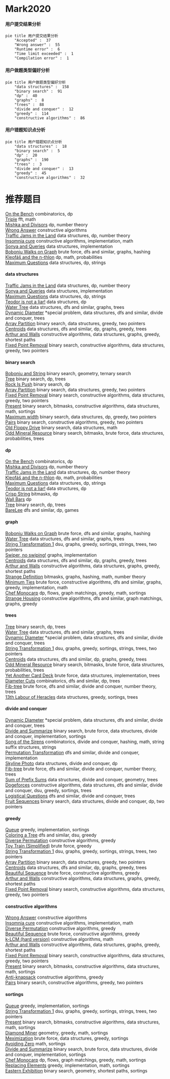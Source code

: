 # Mark2020
<!-- tabs:start -->
#### **用户提交结果分析**

```mermaid
pie title 用户提交结果分析
    "Accepted" :  37
    "Wrong answer" :  55
    "Runtime error" :  6
    "Time limit exceeded" :  1
    "Compilation error" :  1
```
#### **用户做题类型偏好分析**

```mermaid
pie title 用户做题类型偏好分析
    "data structures" :  158
    "binary search" :  91
    "dp" :  40
    "graphs" :  8
    "trees" :  88
    "divide and conquer" :  12
    "greedy" :  114
    "constructive algorithms" :  86
```
#### **用户错题知识点分析**

```mermaid
pie title 用户错题知识点分析
    "data structures" :  18
    "binary search" :  5
    "dp" :  20
    "graphs" :  190
    "trees" :  3
    "divide and conquer" :  13
    "greedy" :  45
    "constructive algorithms" :  32
```
<!-- tabs:end -->
# 推荐题目
[On the Bench](http://codeforces.com/problemset/problem/840/C)		combinatorics,
                        dp		  
[Triple](http://codeforces.com/problemset/problem/1119/H)		fft,
                        math		  
[Mishka and Divisors](http://codeforces.com/problemset/problem/703/E)		dp,
                        number theory		  
[Wrong Answer](https://codeforces.com/contest/1130/problem/E)		constructive algorithms		  
[Traffic Jams in the Land](http://codeforces.com/problemset/problem/498/D)		data structures,
                        dp,
                        number theory		  
[Insomnia cure](http://codeforces.com/problemset/problem/148/A)		constructive algorithms,
                        implementation,
                        math		  
[Sonya and Queries](http://codeforces.com/problemset/problem/713/A)		data structures,
                        implementation		  
[Boboniu Walks on Graph](https://codeforces.com/contest/1395/problem/E)		brute force,
                        dfs and similar,
                        graphs,
                        hashing		  
[Kleofáš and the n-thlon](http://codeforces.com/problemset/problem/601/C)		dp,
                        math,
                        probabilities		  
[Maximum Questions](http://codeforces.com/problemset/problem/900/E)		data structures,
                        dp,
                        strings		  
<!-- tabs:start -->
#### **data structures**
[Traffic Jams in the Land](http://codeforces.com/problemset/problem/498/D)		data structures,
                        dp,
                        number theory		  
[Sonya and Queries](http://codeforces.com/problemset/problem/713/A)		data structures,
                        implementation		  
[Maximum Questions](http://codeforces.com/problemset/problem/900/E)		data structures,
                        dp,
                        strings		  
[Teodor is not a liar!](http://codeforces.com/problemset/problem/930/C)		data structures,
                        dp		  
[Water Tree](http://codeforces.com/problemset/problem/343/D)		data structures,
                        dfs and similar,
                        graphs,
                        trees		  
[Dynamic Diameter](http://codeforces.com/problemset/problem/1192/B)		*special problem,
                        data structures,
                        dfs and similar,
                        divide and conquer,
                        trees		  
[Array Partition](http://codeforces.com/problemset/problem/1454/F)		binary search,
                        data structures,
                        greedy,
                        two pointers		  
[Centroids](http://codeforces.com/problemset/problem/708/C)		data structures,
                        dfs and similar,
                        dp,
                        graphs,
                        greedy,
                        trees		  
[Arthur and Walls](http://codeforces.com/problemset/problem/525/D)		constructive algorithms,
                        data structures,
                        graphs,
                        greedy,
                        shortest paths		  
[Fixed Point Removal](http://codeforces.com/problemset/problem/1404/C)		binary search,
                        constructive algorithms,
                        data structures,
                        greedy,
                        two pointers		  
#### **binary search**
[Boboniu and String](http://codeforces.com/problemset/problem/1394/C)		binary search,
                        geometry,
                        ternary search		  
[Tree](http://codeforces.com/problemset/problem/932/D)		binary search,
                        dp,
                        trees		  
[Rock Is Push](https://codeforces.com/contest/1247/problem/E)		binary search,
                        dp		  
[Array Partition](http://codeforces.com/problemset/problem/1454/F)		binary search,
                        data structures,
                        greedy,
                        two pointers		  
[Fixed Point Removal](http://codeforces.com/problemset/problem/1404/C)		binary search,
                        constructive algorithms,
                        data structures,
                        greedy,
                        two pointers		  
[Present](http://codeforces.com/problemset/problem/1322/B)		binary search,
                        bitmasks,
                        constructive algorithms,
                        data structures,
                        math,
                        sortings		  
[Maximum width](http://codeforces.com/problemset/problem/1492/C)		binary search,
                        data structures,
                        dp,
                        greedy,
                        two pointers		  
[Pairs](http://codeforces.com/problemset/problem/1463/D)		binary search,
                        constructive algorithms,
                        greedy,
                        two pointers		  
[Old Floppy Drive](http://codeforces.com/problemset/problem/1490/G)		binary search,
                        data structures,
                        math		  
[Odd Mineral Resource](http://codeforces.com/problemset/problem/1479/D)		binary search,
                        bitmasks,
                        brute force,
                        data structures,
                        probabilities,
                        trees		  
#### **dp**
[On the Bench](http://codeforces.com/problemset/problem/840/C)		combinatorics,
                        dp		  
[Mishka and Divisors](http://codeforces.com/problemset/problem/703/E)		dp,
                        number theory		  
[Traffic Jams in the Land](http://codeforces.com/problemset/problem/498/D)		data structures,
                        dp,
                        number theory		  
[Kleofáš and the n-thlon](http://codeforces.com/problemset/problem/601/C)		dp,
                        math,
                        probabilities		  
[Maximum Questions](http://codeforces.com/problemset/problem/900/E)		data structures,
                        dp,
                        strings		  
[Teodor is not a liar!](http://codeforces.com/problemset/problem/930/C)		data structures,
                        dp		  
[Crisp String](http://codeforces.com/problemset/problem/1117/F)		bitmasks,
                        dp		  
[Wall Bars](http://codeforces.com/problemset/problem/268/D)		dp		  
[Tree](http://codeforces.com/problemset/problem/932/D)		binary search,
                        dp,
                        trees		  
[BareLee](http://codeforces.com/problemset/problem/1369/F)		dfs and similar,
                        dp,
                        games		  
#### **graph**
[Boboniu Walks on Graph](https://codeforces.com/contest/1395/problem/E)		brute force,
                        dfs and similar,
                        graphs,
                        hashing		  
[Water Tree](http://codeforces.com/problemset/problem/343/D)		data structures,
                        dfs and similar,
                        graphs,
                        trees		  
[String Transformation 1](http://codeforces.com/problemset/problem/1383/A)		dsu,
                        graphs,
                        greedy,
                        sortings,
                        strings,
                        trees,
                        two pointers		  
[Swiper, no swiping!](http://codeforces.com/problemset/problem/1239/F)		graphs,
                        implementation		  
[Centroids](http://codeforces.com/problemset/problem/708/C)		data structures,
                        dfs and similar,
                        dp,
                        graphs,
                        greedy,
                        trees		  
[Arthur and Walls](http://codeforces.com/problemset/problem/525/D)		constructive algorithms,
                        data structures,
                        graphs,
                        greedy,
                        shortest paths		  
[Strange Definition](http://codeforces.com/problemset/problem/1470/B)		bitmasks,
                        graphs,
                        hashing,
                        math,
                        number theory		  
[Minimum Ties](http://codeforces.com/problemset/problem/1487/C)		brute force,
                        constructive algorithms,
                        dfs and similar,
                        graphs,
                        greedy,
                        implementation,
                        math		  
[Chef Monocarp](http://codeforces.com/problemset/problem/1437/C)		dp,
                        flows,
                        graph matchings,
                        greedy,
                        math,
                        sortings		  
[Strange Housing](http://codeforces.com/problemset/problem/1470/D)		constructive algorithms,
                        dfs and similar,
                        graph matchings,
                        graphs,
                        greedy		  
#### **trees**
[Tree](http://codeforces.com/problemset/problem/932/D)		binary search,
                        dp,
                        trees		  
[Water Tree](http://codeforces.com/problemset/problem/343/D)		data structures,
                        dfs and similar,
                        graphs,
                        trees		  
[Dynamic Diameter](http://codeforces.com/problemset/problem/1192/B)		*special problem,
                        data structures,
                        dfs and similar,
                        divide and conquer,
                        trees		  
[String Transformation 1](http://codeforces.com/problemset/problem/1383/A)		dsu,
                        graphs,
                        greedy,
                        sortings,
                        strings,
                        trees,
                        two pointers		  
[Centroids](http://codeforces.com/problemset/problem/708/C)		data structures,
                        dfs and similar,
                        dp,
                        graphs,
                        greedy,
                        trees		  
[Odd Mineral Resource](http://codeforces.com/problemset/problem/1479/D)		binary search,
                        bitmasks,
                        brute force,
                        data structures,
                        probabilities,
                        trees		  
[Yet Another Card Deck](http://codeforces.com/problemset/problem/1511/C)		brute force,
                        data structures,
                        implementation,
                        trees		  
[Diameter Cuts](http://codeforces.com/problemset/problem/1499/F)		combinatorics,
                        dfs and similar,
                        dp,
                        trees		  
[Fib-tree](http://codeforces.com/problemset/problem/1491/E)		brute force,
                        dfs and similar,
                        divide and conquer,
                        number theory,
                        trees		  
[13th Labour of Heracles](http://codeforces.com/problemset/problem/1466/D)		data structures,
                        greedy,
                        sortings,
                        trees		  
#### **divide and conquer**
[Dynamic Diameter](http://codeforces.com/problemset/problem/1192/B)		*special problem,
                        data structures,
                        dfs and similar,
                        divide and conquer,
                        trees		  
[Divide and Summarize](http://codeforces.com/problemset/problem/1461/D)		binary search,
                        brute force,
                        data structures,
                        divide and conquer,
                        implementation,
                        sortings		  
[Song of the Sirens](http://codeforces.com/problemset/problem/1466/G)		combinatorics,
                        divide and conquer,
                        hashing,
                        math,
                        string suffix structures,
                        strings		  
[Permutation Transformation](http://codeforces.com/problemset/problem/1490/D)		dfs and similar,
                        divide and conquer,
                        implementation		  
[Skyline Photo](https://codeforces.com/contest/1483/problem/C)		data structures,
                        divide and conquer,
                        dp		  
[Fib-tree](http://codeforces.com/problemset/problem/1491/E)		brute force,
                        dfs and similar,
                        divide and conquer,
                        number theory,
                        trees		  
[Sum of Prefix Sums](http://codeforces.com/problemset/problem/1303/G)		data structures,
                        divide and conquer,
                        geometry,
                        trees		  
[Dogeforces](http://codeforces.com/problemset/problem/1494/D)		constructive algorithms,
                        data structures,
                        dfs and similar,
                        divide and conquer,
                        dsu,
                        greedy,
                        sortings,
                        trees		  
[Logistical Questions](http://codeforces.com/problemset/problem/566/C)		dfs and similar,
                        divide and conquer,
                        trees		  
[Fruit Sequences](http://codeforces.com/problemset/problem/1428/F)		binary search,
                        data structures,
                        divide and conquer,
                        dp,
                        two pointers		  
#### **greedy**
[Queue](http://codeforces.com/problemset/problem/545/D)		greedy,
                        implementation,
                        sortings		  
[Coloring a Tree](http://codeforces.com/problemset/problem/902/B)		dfs and similar,
                        dsu,
                        greedy		  
[Diverse Permutation](http://codeforces.com/problemset/problem/482/A)		constructive algorithms,
                        greedy		  
[Toy Train (Simplified)](https://codeforces.com/contest/1130/problem/D1)		brute force,
                        greedy		  
[String Transformation 1](http://codeforces.com/problemset/problem/1383/A)		dsu,
                        graphs,
                        greedy,
                        sortings,
                        strings,
                        trees,
                        two pointers		  
[Array Partition](http://codeforces.com/problemset/problem/1454/F)		binary search,
                        data structures,
                        greedy,
                        two pointers		  
[Centroids](http://codeforces.com/problemset/problem/708/C)		data structures,
                        dfs and similar,
                        dp,
                        graphs,
                        greedy,
                        trees		  
[Beautiful Sequence](http://codeforces.com/problemset/problem/1264/B)		brute force,
                        constructive algorithms,
                        greedy		  
[Arthur and Walls](http://codeforces.com/problemset/problem/525/D)		constructive algorithms,
                        data structures,
                        graphs,
                        greedy,
                        shortest paths		  
[Fixed Point Removal](http://codeforces.com/problemset/problem/1404/C)		binary search,
                        constructive algorithms,
                        data structures,
                        greedy,
                        two pointers		  
#### **constructive algorithms**
[Wrong Answer](https://codeforces.com/contest/1130/problem/E)		constructive algorithms		  
[Insomnia cure](http://codeforces.com/problemset/problem/148/A)		constructive algorithms,
                        implementation,
                        math		  
[Diverse Permutation](http://codeforces.com/problemset/problem/482/A)		constructive algorithms,
                        greedy		  
[Beautiful Sequence](http://codeforces.com/problemset/problem/1264/B)		brute force,
                        constructive algorithms,
                        greedy		  
[k-LCM (hard version)](http://codeforces.com/problemset/problem/1497/C2)		constructive algorithms,
                        math		  
[Arthur and Walls](http://codeforces.com/problemset/problem/525/D)		constructive algorithms,
                        data structures,
                        graphs,
                        greedy,
                        shortest paths		  
[Fixed Point Removal](http://codeforces.com/problemset/problem/1404/C)		binary search,
                        constructive algorithms,
                        data structures,
                        greedy,
                        two pointers		  
[Present](http://codeforces.com/problemset/problem/1322/B)		binary search,
                        bitmasks,
                        constructive algorithms,
                        data structures,
                        math,
                        sortings		  
[Anti-knapsack](http://codeforces.com/problemset/problem/1493/A)		constructive algorithms,
                        greedy		  
[Pairs](http://codeforces.com/problemset/problem/1463/D)		binary search,
                        constructive algorithms,
                        greedy,
                        two pointers		  
#### **sortings**
[Queue](http://codeforces.com/problemset/problem/545/D)		greedy,
                        implementation,
                        sortings		  
[String Transformation 1](http://codeforces.com/problemset/problem/1383/A)		dsu,
                        graphs,
                        greedy,
                        sortings,
                        strings,
                        trees,
                        two pointers		  
[Present](http://codeforces.com/problemset/problem/1322/B)		binary search,
                        bitmasks,
                        constructive algorithms,
                        data structures,
                        math,
                        sortings		  
[Diamond Miner](https://codeforces.com/contest/1496/problem/C)		geometry,
                        greedy,
                        math,
                        sortings		  
[Meximization](http://codeforces.com/problemset/problem/1497/A)		brute force,
                        data structures,
                        greedy,
                        sortings		  
[Avoiding Zero](http://codeforces.com/problemset/problem/1427/A)		math,
                        sortings		  
[Divide and Summarize](http://codeforces.com/problemset/problem/1461/D)		binary search,
                        brute force,
                        data structures,
                        divide and conquer,
                        implementation,
                        sortings		  
[Chef Monocarp](http://codeforces.com/problemset/problem/1437/C)		dp,
                        flows,
                        graph matchings,
                        greedy,
                        math,
                        sortings		  
[Replacing Elements](http://codeforces.com/problemset/problem/1473/A)		greedy,
                        implementation,
                        math,
                        sortings		  
[Eastern Exhibition](http://codeforces.com/problemset/problem/1486/B)		binary search,
                        geometry,
                        shortest paths,
                        sortings		  
<!-- tabs:end -->
